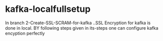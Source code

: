 # kafka-localfullsetup


In  branch 2-Create-SSL-SCRAM-for-kafka  ..SSL Encryption for kafka is done in local. BY following steps given in its-steps one can configure kafka encyption perfectly
